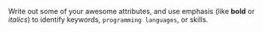 Write out some of your awesome attributes, and use emphasis (like **bold** or _italics_) to identify keywords, `programming languages`, or skills. 

